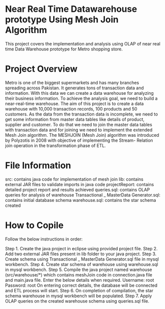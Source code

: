 # Near Real Time Datawarehouse prototype Using Mesh Join Algorithm
This project covers the implementation and analysis using OLAP of near real time Data Warehouse prototype for Metro shopping store.

# Project Overview
Metro is one of the biggest supermarkets and has many branches spreading across Pakistan. It generates tons of transaction data and information. With this data we can create a data warehouse for analyzing their business information. To achieve the analysis goal, we need to build a near-real-time warehouse. 
The aim of this project is to create a data warehouse with 10,000 transaction records, 100 products and 50 customers. As the data from the transaction data is incomplete, we need to get some information from master data tables like details of product, supplier and customer. To do that we need to join the master data tables with transaction data and for joining we need to implement the extended Mesh Join algorithm. The MESHJOIN (Mesh Join) algorithm was introduced by Polyzotis in 2008 with objective of implementing the Stream- Relation join operation in the transformation phase of ETL. 

# File Information
src: contains java code for implementation of mesh join
lib: contains external JAR files to validate imports in java code
projectReport: contains detailed project report and results achieved
queries.sql: contains OLAP queries for analysis of warehouse
Transactional _ MasterData Generator.sql: contains initial database schema
warehouse.sql: contains the star schema created

# How to Copile
Follow the below instructions in order:

Step 1. Create the java project in eclipse using provided project file.
Step 2. Add two external JAR files present in lib folder to your java project.
Step 3. Create schema using Transactional _ MasterData Generator.sql file in mysql workbench.
Step 4. Create star schema of warehouse using warehouse.sql in mysql workbench.
Step 5. Compile the java project named warehouse (src/warehouse/*) which contains meshJoin code in connection.java file and main.java file.
	Enter the below details when required. 
        Username: root
        Password: root
	On entering correct details, the database will be connected and ETL process will start.
Step 6. On completion of compilation, the star schema warehouse in mysql workbench will be populated.
Step 7. Apply OLAP queries on the created warehouse schema using queries.sql file.


